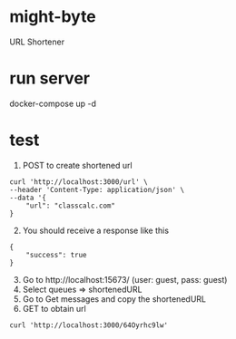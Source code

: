 # might-byte
URL Shortener

# run server
docker-compose up -d

# test
1. POST to create shortened url
````
curl 'http://localhost:3000/url' \
--header 'Content-Type: application/json' \
--data '{
    "url": "classcalc.com"
}
````
2. You should receive a response like this
````
{
    "success": true
}
````
3. Go to http://localhost:15673/ (user: guest, pass: guest)
4. Select queues => shortenedURL
5. Go to Get messages and copy the shortenedURL
6. GET to obtain url
````
curl 'http://localhost:3000/64Oyrhc9lw'
````